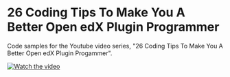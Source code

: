 # 26 Coding Tips To Make You A Better Open edX Plugin Programmer

Code samples for the Youtube video series, "26 Coding Tips To Make You A Better Open edX Plugin Progammer".

[![Watch the video](https://i3.ytimg.com/vi/4TcSrEzciHA/maxresdefault.jpg)](https://www.youtube.com/watch?v=4TcSrEzciHA)
